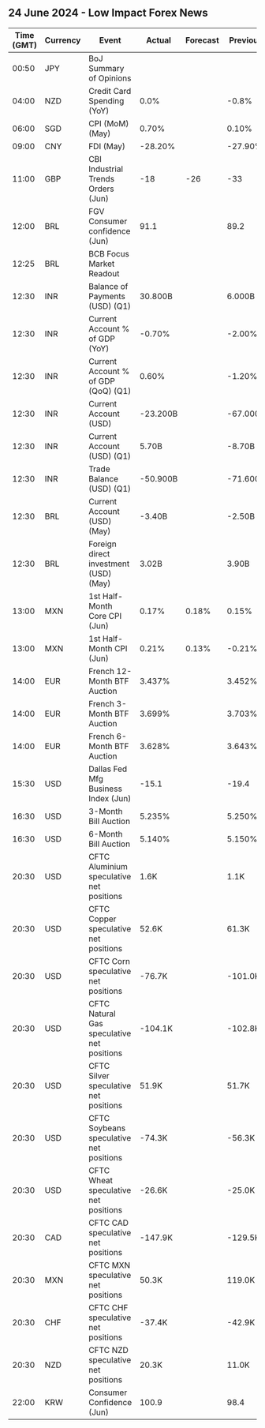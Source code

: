 ## 24 June 2024 - Low Impact Forex News

| Time (GMT) | Currency | Event | Actual | Forecast | Previous |
|------|----------|-------|--------|----------|----------|
| 00:50 | JPY | BoJ Summary of Opinions |  |  |  |
| 04:00 | NZD | Credit Card Spending (YoY) | 0.0% |  | -0.8% |
| 06:00 | SGD | CPI (MoM) (May) | 0.70% |  | 0.10% |
| 09:00 | CNY | FDI (May) | -28.20% |  | -27.90% |
| 11:00 | GBP | CBI Industrial Trends Orders (Jun) | -18 | -26 | -33 |
| 12:00 | BRL | FGV Consumer confidence (Jun) | 91.1 |  | 89.2 |
| 12:25 | BRL | BCB Focus Market Readout |  |  |  |
| 12:30 | INR | Balance of Payments (USD) (Q1) | 30.800B |  | 6.000B |
| 12:30 | INR | Current Account % of GDP (YoY) | -0.70% |  | -2.00% |
| 12:30 | INR | Current Account % of GDP (QoQ) (Q1) | 0.60% |  | -1.20% |
| 12:30 | INR | Current Account (USD) | -23.200B |  | -67.000B |
| 12:30 | INR | Current Account (USD) (Q1) | 5.70B |  | -8.70B |
| 12:30 | INR | Trade Balance (USD) (Q1) | -50.900B |  | -71.600B |
| 12:30 | BRL | Current Account (USD) (May) | -3.40B |  | -2.50B |
| 12:30 | BRL | Foreign direct investment (USD) (May) | 3.02B |  | 3.90B |
| 13:00 | MXN | 1st Half-Month Core CPI (Jun) | 0.17% | 0.18% | 0.15% |
| 13:00 | MXN | 1st Half-Month CPI (Jun) | 0.21% | 0.13% | -0.21% |
| 14:00 | EUR | French 12-Month BTF Auction | 3.437% |  | 3.452% |
| 14:00 | EUR | French 3-Month BTF Auction | 3.699% |  | 3.703% |
| 14:00 | EUR | French 6-Month BTF Auction | 3.628% |  | 3.643% |
| 15:30 | USD | Dallas Fed Mfg Business Index (Jun) | -15.1 |  | -19.4 |
| 16:30 | USD | 3-Month Bill Auction | 5.235% |  | 5.250% |
| 16:30 | USD | 6-Month Bill Auction | 5.140% |  | 5.150% |
| 20:30 | USD | CFTC Aluminium speculative net positions | 1.6K |  | 1.1K |
| 20:30 | USD | CFTC Copper speculative net positions | 52.6K |  | 61.3K |
| 20:30 | USD | CFTC Corn speculative net positions | -76.7K |  | -101.0K |
| 20:30 | USD | CFTC Natural Gas speculative net positions | -104.1K |  | -102.8K |
| 20:30 | USD | CFTC Silver speculative net positions | 51.9K |  | 51.7K |
| 20:30 | USD | CFTC Soybeans speculative net positions | -74.3K |  | -56.3K |
| 20:30 | USD | CFTC Wheat speculative net positions | -26.6K |  | -25.0K |
| 20:30 | CAD | CFTC CAD speculative net positions | -147.9K |  | -129.5K |
| 20:30 | MXN | CFTC MXN speculative net positions | 50.3K |  | 119.0K |
| 20:30 | CHF | CFTC CHF speculative net positions | -37.4K |  | -42.9K |
| 20:30 | NZD | CFTC NZD speculative net positions | 20.3K |  | 11.0K |
| 22:00 | KRW | Consumer Confidence (Jun) | 100.9 |  | 98.4 |
